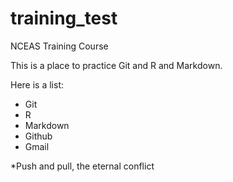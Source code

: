 # training_test
NCEAS Training Course

This is a place to practice Git and R and Markdown.

Here is a list:

* Git
* R
* Markdown
* Github
* Gmail

*Push and pull, the eternal conflict

